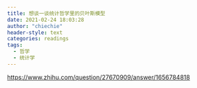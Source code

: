 ```yaml
---
title: 想谈一谈统计哲学里的贝叶斯模型
date: 2021-02-24 18:03:28
author: "chiechie"
header-style: text
categories: readings
tags:
  - 哲学
  - 统计学
---
```


https://www.zhihu.com/question/27670909/answer/1656784818